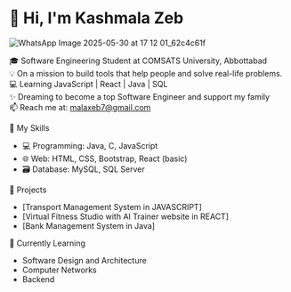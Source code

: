# 👋 Hi, I'm Kashmala Zeb
 
![WhatsApp Image 2025-05-30 at 17 12 01_62c4c61f](https://github.com/user-attachments/assets/bfdfa223-48cb-4cfd-a497-0686190179a7)

🎓 Software Engineering Student at COMSATS University, Abbottabad  
💡 On a mission to build tools that help people and solve real-life problems.
💻 Learning JavaScript | React | Java | SQL   
✨ Dreaming to become a top Software Engineer and support my family  
📫 Reach me at: malaxeb7@gmail.com 



 🧰 My Skills
- 💻 Programming: Java, C, JavaScript
- 🌐 Web: HTML, CSS, Bootstrap, React (basic)
- 🗃️ Database: MySQL, SQL Server



 📂 Projects
- [Transport Management System in JAVASCRIPT]
- [Virtual Fitness Studio with AI Trainer website in REACT]
- [Bank Management System in Java]



🧠 Currently Learning
- Software Design and Architecture
- Computer Networks
- Backend

